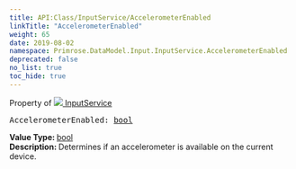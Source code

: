 ```yaml
---
title: API:Class/InputService/AccelerometerEnabled
linkTitle: "AccelerometerEnabled"
weight: 65
date: 2019-08-02
namespace: Primrose.DataModel.Input.InputService.AccelerometerEnabled
deprecated: false
no_list: true
toc_hide: true
---
```

Property of <a href="/docs/api-reference/Class/InputService"><img src="/icons/silk/controller.png"/>&nbsp;InputService</a>
<pre class="method-declaration">
AccelerometerEnabled: <a class="type" href="/docs/api-reference/System/Primitives#boolean">bool</a></pre>
<b>Value Type: </b>
<a class="type" href="/docs/api-reference/System/Primitives#boolean">bool</a>
<br/>
<b>Description: </b>
Determines if an accelerometer is available on the current device.


